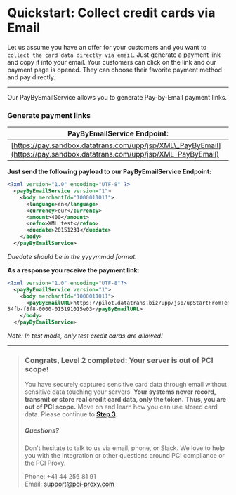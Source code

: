 # Quickstart: Collect credit cards via Email

Let us assume you have an offer for your customers and you want to `collect the card data directly via email`. Just generate a payment link and copy it into your email. Your customers can click on the link and our payment page is opened. They can choose their favorite payment method and pay directly.

---

Our PayByEmailService allows you to generate Pay-by-Email payment links.

### Generate payment links

| **PayByEmailService Endpoint:** |
| --- |
| [https://pay.sandbox.datatrans.com/upp/jsp/XML\_PayByEmail](https://pay.sandbox.datatrans.com/upp/jsp/XML_PayByEmail) |

**Just send the following payload to our PayByEmailService Endpoint:**

```xml
<?xml version="1.0" encoding="UTF-8" ?>
  <payByEmailService version="1">
    <body merchantId="1000011011">
      <language>en</language>
      <currency>eur</currency>
      <amount>400</amount>
      <refno>XML test</refno>
      <duedate>20151231</duedate>
    </body>
  </payByEmailService>
```

_Duedate should be in the yyyymmdd format._

**As a response you receive the payment link:**

```xml
<?xml version="1.0" encoding="UTF-8"?>
  <payByEmailService version="1">
    <body merchantId="1000011011">
      <payByEmailURL>https://pilot.datatrans.biz/upp/jsp/upStartFromTemplate?paymentTemplateId=021935b9-
54fb-f8f8-0000-015191015e03</payByEmailURL>
    </body>
  </payByEmailService>
```

_Note: In test mode, only test credit cards are allowed!_

---

> ### Congrats, Level 2 completed: Your server is out of PCI scope!
>
> You have securely captured sensitive card data through email without sensitive data touching your servers. **Your systems never record, transmit or store real credit card data, only the token.** **Thus, you are out of PCI scope.** Move on and learn how you can use stored card data. Please continue to [**Step 3**](/step-3-use-stored-data.md).
>
> ##### Questions?
>
> Don't hesitate to talk to us via email, phone, or Slack. We love to help you with the integration or other questions around PCI compliance or the PCI Proxy.
>
> Phone: +41 44 256 81 91  
> Email: [support@pci-proxy.com](/mailto:support@pci-proxy.com)



